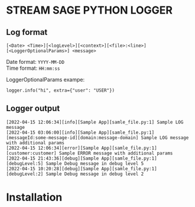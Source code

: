 # STREAM SAGE PYTHON LOGGER

## Log format

```shell
[<Date> <Time>][<logLevel>][<context>][<file>:<line>][<LoggerOptionalParams>] <message>
```

Date format: `YYYY-MM-DD`<br/>
Time format: `HH:mm:ss`

LoggerOptionalParams exampe:
```shell
logger.info("hi", extra={"user": "USER"})
```


## Logger output

```shell
[2022-04-15 12:06:34][info][Sample App][samle_file.py:1] Sample LOG message
[2022-04-15 03:06:00][info][Sample App][samle_file.py:1][messageId:some-message-id][domain:message-domain] Sample LOG message with additional params
[2022-04-15 12:06:34][error][Sample App][samle_file.py:1][customer:customer] Sample ERROR message with additional params
[2022-04-15 21:43:36][debug][Sample App][samle_file.py:1][debugLevel:5] Sample Debug message in debug level 5
[2022-04-15 10:20:28][debug][Sample App][samle_file.py:1][debugLevel:2] Sample Debug message in debug level 2
```

# Installation
